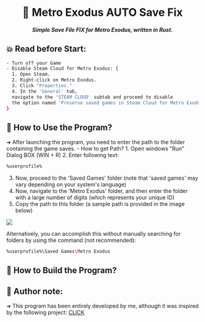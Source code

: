 <h1 align="center">📝 Metro Exodus AUTO Save Fix</h1>
<h5 align="center">Simple Save File FIX for Metro Exodus, written in Rust.</h5>
<h2>💥 Read before Start:</h2>

```sh
- Turn off your Game
- Disable Steam Cloud for Metro Exodus: {
  1. Open Steam.
  2. Right-click on Metro Exodus.
  3. Click "Properties."
  4. In the 'General' tab,
  navigate to the 'STEAM CLOUD' subtab and proceed to disable
  the option named 'Preserve saved games in Steam Cloud for Metro Exodus.'
}
```
<h2>💜 How to Use the Program?</h2>
➜ After launching the program, you need to enter the path to the folder containing the game saves.
- How to get Path?
1. Open windows "Run" Dialog BOX (WIN + R)
2. Enter following text:

```sh
%userprofile%
```
3. Now, proceed to the 'Saved Games' folder (note that 'saved games' may vary depending on your system's language)
4. Now, navigate to the 'Metro Exodus' folder, and then enter the folder with a large number of digits (which represents your unique ID)
5. Copy the path to this folder (a sample path is provided in the image below)

<image src="https://media.discordapp.net/attachments/1029109218625736795/1155832339881013318/image.png">

Alternatively, you can accomplish this without manually searching for folders by using the command (not recommended):

```sh
%userprofile%\Saved Games\Metro Exodus
```
<h2>🔰 How to Build the Program?</h2>

<h2>🎃 Author note:</h2>
➜ This program has been entirely developed by me, although it was inspired by the following project: <a href="https://github.com/JayW24/MetroExodus_SaveFix">CLICK</a>
